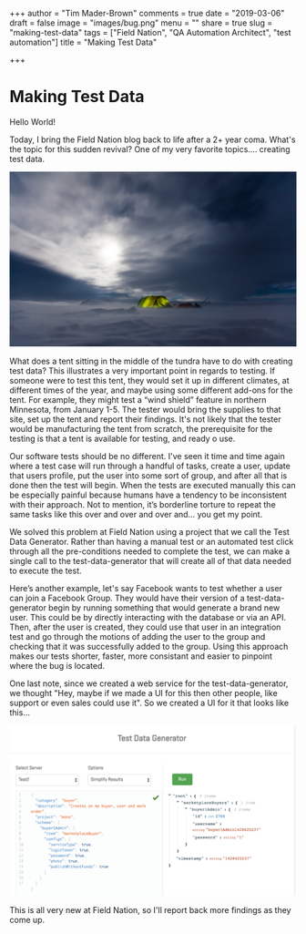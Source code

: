 +++
author = "Tim Mader-Brown"
comments = true
date = "2019-03-06"
draft = false
image = "images/bug.png"
menu = ""
share = true
slug = "making-test-data"
tags = ["Field Nation", "QA Automation Architect", "test automation"]
title = "Making Test Data"

+++

# Making Test Data


Hello World!

Today, I bring the Field Nation blog back to life after a 2+ year coma. What's the topic for this sudden revival?  One of my very favorite topics…. creating test data.

![tent in the tundra](./../../static/images/ice_tent.jpg)

What does a tent sitting in the middle of the tundra have to do with creating test data? This illustrates a very important point in regards to testing.  If someone were to test this tent, they would set it up in different climates, at different times of the year, and maybe using some different add-ons for the tent. For example, they might test a “wind shield” feature in northern Minnesota, from January 1-5.  The tester would bring the supplies to that site, set up the tent and report their findings.  It's not likely that the tester would be manufacturing the tent from scratch, the prerequisite for the testing is that a tent is available for testing, and ready o use.

Our software tests should be no different.  I've seen it time and time again where a test case will run through a handful of tasks, create a user, update that users profile, put the user into some sort of group, and after all that is done then the test will begin.  When the tests are executed manually this can be especially painful because humans have a tendency to be inconsistent with their approach. Not to mention, it’s borderline torture to repeat the same tasks like this over and over and over and… you get my point.

We solved this problem at Field Nation using a project that we call the Test Data Generator.  Rather than having a manual test or an automated test click through all the pre-conditions needed to complete the test, we can make a single call to the test-data-generator that will create all of that data needed to execute the test.

Here’s another example, let's say Facebook wants to test whether a user can join a Facebook Group.  They would have their version of a test-data-generator begin by running something that would generate a brand new user. This could be by directly interacting with the database or via an API. Then, after the user is created, they could use that user in an integration test and go through the motions of adding the user to the group and checking that it was successfully added to the group. Using this approach makes our tests shorter, faster, more consistant and easier to pinpoint where the bug is located.  

One last note, since we created a web service for the test-data-generator, we thought "Hey, maybe if we made a UI for this then other people, like support or even sales could use it".  So we created a UI for it that looks like this…

![test data generator ui](./../../static/images/tdgUI.png)

This is all very new at Field Nation, so I'll report back more findings as they come up.
